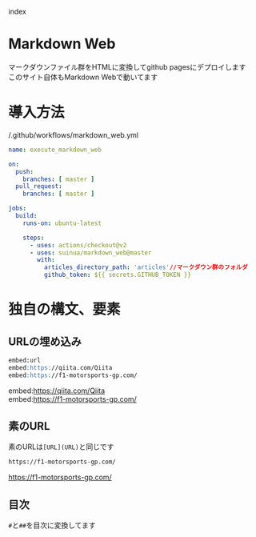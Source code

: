 index
# Markdown Web
マークダウンファイル群をHTMLに変換してgithub pagesにデプロイします  
このサイト自体もMarkdown Webで動いてます  

# 導入方法
/.github/workflows/markdown_web.yml
```yaml
name: execute_markdown_web

on:
  push:
    branches: [ master ]
  pull_request:
    branches: [ master ]

jobs:
  build:
    runs-on: ubuntu-latest

    steps:
      - uses: actions/checkout@v2
      - uses: suinua/markdown_web@master
        with:
          articles_directory_path: 'articles'//マークダウン群のフォルダ
          github_token: ${{ secrets.GITHUB_TOKEN }}
```

# 独自の構文、要素
## URLの埋め込み
```markdown
embed:url
embed:https://qiita.com/Qiita
embed:https://f1-motorsports-gp.com/
```
embed:https://qiita.com/Qiita  
embed:https://f1-motorsports-gp.com/
## 素のURL
素のURLは`[URL](URL)`と同じです
```markdown
https://f1-motorsports-gp.com/
```
https://f1-motorsports-gp.com/
## 目次
`#`と`##`を目次に変換してます